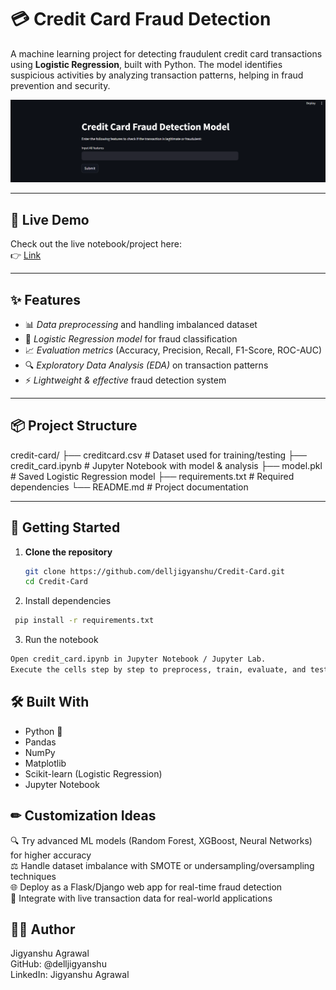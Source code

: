 # 💳 Credit Card Fraud Detection  

A machine learning project for detecting fraudulent credit card transactions using **Logistic Regression**, built with Python. The model identifies suspicious activities by analyzing transaction patterns, helping in fraud prevention and security.  

![Screenshot](screenshot2.png)  

---

## 🔗 Live Demo  

Check out the live notebook/project here:  
👉 [Link](https://github.com/delljigyanshu/Credit-Card)  

---

## ✨ Features  

- 📊 *Data preprocessing* and handling imbalanced dataset  <br/>
- 🤖 *Logistic Regression model* for fraud classification  <br/>
- 📈 *Evaluation metrics* (Accuracy, Precision, Recall, F1-Score, ROC-AUC)  <br/>
- 🔍 *Exploratory Data Analysis (EDA)* on transaction patterns  <br/>
- ⚡ *Lightweight & effective* fraud detection system  <br/>

---

## 📦 Project Structure  

credit-card/
├── creditcard.csv # Dataset used for training/testing
├── credit_card.ipynb # Jupyter Notebook with model & analysis
├── model.pkl # Saved Logistic Regression model
├── requirements.txt # Required dependencies
└── README.md # Project documentation


---

## 🚀 Getting Started  

1. **Clone the repository**  
   ```bash
   git clone https://github.com/delljigyanshu/Credit-Card.git
   cd Credit-Card
   
2. Install dependencies
 ```bash
  pip install -r requirements.txt
 ```

3. Run the notebook
 ```bash
Open credit_card.ipynb in Jupyter Notebook / Jupyter Lab.
Execute the cells step by step to preprocess, train, evaluate, and test predictions.
 ```

## 🛠 Built With

- Python 🐍 <br/>
- Pandas <br/>
- NumPy <br/>
- Matplotlib <br/>
- Scikit-learn (Logistic Regression) <br/>
- Jupyter Notebook <br/>

## ✏ Customization Ideas

🔍 Try advanced ML models (Random Forest, XGBoost, Neural Networks) for higher accuracy <br/>
⚖ Handle dataset imbalance with SMOTE or undersampling/oversampling techniques <br/>
🌐 Deploy as a Flask/Django web app for real-time fraud detection <br/>
📡 Integrate with live transaction data for real-world applications <br/>

## 🙋‍♂ Author

Jigyanshu Agrawal <br/>
GitHub: @delljigyanshu <br/>
LinkedIn: Jigyanshu Agrawal

